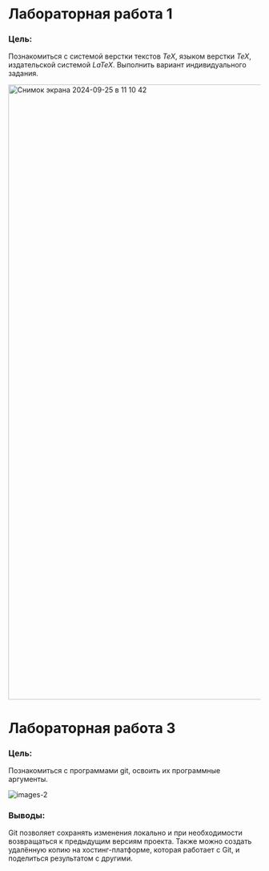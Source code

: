 # Лабораторная работа 1

### Цель:

Познакомиться с системой верстки текстов *TeX*, языком верстки *TeX*, издательской системой *LaTeX*. Выполнить вариант индивидуального задания.

<img width="1227" alt="Снимок экрана 2024-09-25 в 11 10 42" src="https://github.com/user-attachments/assets/fde3834a-e350-4260-aade-cb12de04c9e6">

# Лабораторная работа 3

### Цель:

Познакомиться с программами git, освоить их программные аргументы.

![images-2](https://github.com/user-attachments/assets/08b75428-452f-4fd1-8085-e4311be568e0)


### Выводы:

Git позволяет сохранять изменения локально и при необходимости возвращаться к предыдущим версиям проекта. Также можно создать удалённую копию на хостинг-платформе, которая работает с Git, и поделиться результатом с другими.

